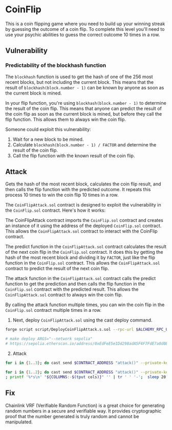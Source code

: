 # CoinFlip

This is a coin flipping game where you need to build up your winning streak by guessing the outcome of a coin flip. To complete this level you'll need to use your psychic abilities to guess the correct outcome 10 times in a row.

## Vulnerability

### Predictability of the blockhash function

The `blockhash` function is used to get the hash of one of the 256 most recent blocks, but not including the current block. This means that the result of `blockhash(block.number - 1)` can be known by anyone as soon as the current block is mined.

In your flip function, you're using `blockhash(block.number - 1)` to determine the result of the coin flip. This means that anyone can predict the result of the coin flip as soon as the current block is mined, but before they call the flip function. This allows them to always win the coin flip.

Someone could exploit this vulnerability:

1. Wait for a new block to be mined.
2. Calculate `blockhash(block.number - 1) / FACTOR` and determine the result of the coin flip.
3. Call the flip function with the known result of the coin flip.

## Attack

Gets the hash of the most recent block, calculates the coin flip result, and then calls the flip function with the predicted outcome. It repeats this process 10 times to win the coin flip 10 times in a row.

The `CoinFlipAttack.sol` contract is designed to exploit the vulnerability in the `CoinFlip.sol` contract. Here's how it works:

The CoinFlipAttack contract imports the `CoinFlip.sol` contract and creates an instance of it using the address of the deployed `CoinFlip.sol` contract. This allows the `CoinFlipAttack.sol` contract to interact with the CoinFlip contract.

The predict function in the `CoinFlipAttack.sol` contract calculates the result of the next coin flip in the `CoinFlip.sol` contract. It does this by getting the hash of the most recent block and dividing it by `FACTOR`, just like the flip function in the `CoinFlip.sol` contract. This allows the `CoinFlipAttack.sol` contract to predict the result of the next coin flip.

The attack function in the `CoinFlipAttack.sol` contract calls the predict function to get the prediction and then calls the flip function in the `CoinFlip.sol` contract with the predicted result. This allows the `CoinFlipAttack.sol` contract to always win the coin flip.

By calling the attack function multiple times, you can win the coin flip in the `CoinFlip.sol` contract multiple times in a row.

1. Next, deploy `CoinFlipAttack.sol` using the cast deploy command.

```bash
forge script script/DeployCoinFlipAttack.s.sol --rpc-url $ALCHEMY_RPC_URL --private-key $PRIVATE_KEY --broadcast --verify --etherscan-api-key $ETHERSCAN_API_KEY -vvvv

# make deploy ARGS="--network sepolia"
# https://sepolia.etherscan.io/address/0xEdFeE5e1Dd298adA5F4F7FdE7a0d0B4ccc8e9AF4
```

2. Attack

```bash
for i in {1..3}; do cast send $CONTRACT_ADDRESS "attack()" --private-key $PRIVATE_KEY --rpc-url $ALCHEMY_RPC_URL; sleep 15; done

for i in {1..2}; do cast send $CONTRACT_ADDRESS "attack()" --private-key $PRIVATE_KEY --rpc-url $ALCHEMY_RPC_URL;
; printf '%*s\n' "${COLUMNS:-$(tput cols)}" '' | tr ' ' '-';  sleep 20; done
```

## Fix

Chainlink VRF (Verifiable Random Function) is a great choice for generating random numbers in a secure and verifiable way. It provides cryptographic proof that the number generated is truly random and cannot be manipulated.
